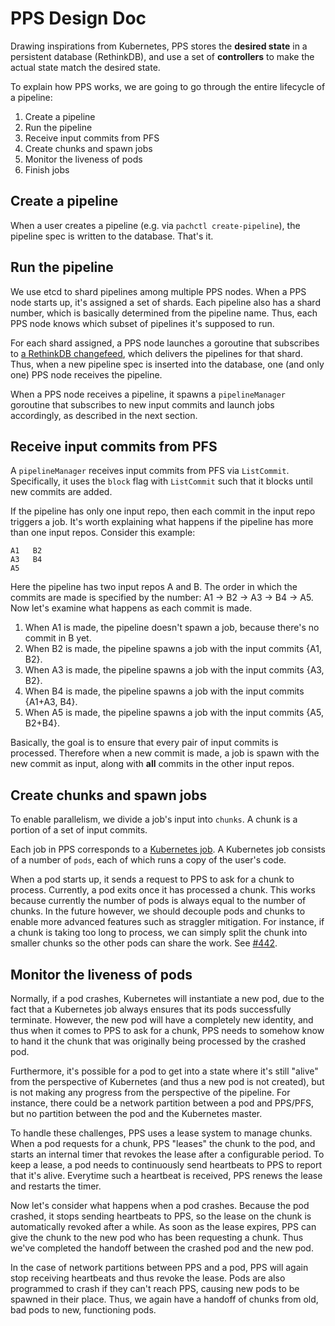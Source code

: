 # PPS Design Doc



Drawing inspirations from Kubernetes, PPS stores the **desired state** in a persistent database (RethinkDB), and use a set of **controllers** to make the actual state match the desired state.

To explain how PPS works, we are going to go through the entire lifecycle of a pipeline:

1. Create a pipeline
2. Run the pipeline
3. Receive input commits from PFS
4. Create chunks and spawn jobs
5. Monitor the liveness of pods
6. Finish jobs

## Create a pipeline

When a user creates a pipeline (e.g. via `pachctl create-pipeline`), the pipeline spec is written to the database.  That's it.

## Run the pipeline

We use etcd to shard pipelines among multiple PPS nodes.  When a PPS node starts up, it's assigned a set of shards.  Each pipeline also has a shard number, which is basically determined from the pipeline name.  Thus, each PPS node knows which subset of pipelines it's supposed to run. 

For each shard assigned, a PPS node launches a goroutine that subscribes to [a RethinkDB changefeed](https://www.rethinkdb.com/docs/changefeeds/ruby/), which delivers the pipelines for that shard.  Thus, when a new pipeline spec is inserted into the database, one (and only one) PPS node receives the pipeline.

When a PPS node receives a pipeline, it spawns a `pipelineManager` goroutine that subscribes to new input commits and launch jobs accordingly, as described in the next section.

## Receive input commits from PFS

A `pipelineManager` receives input commits from PFS via `ListCommit`.  Specifically, it uses the `block` flag with `ListCommit` such that it blocks until new commits are added.  

If the pipeline has only one input repo, then each commit in the input repo triggers a job.  It's worth explaining what happens if the pipeline has more than one input repos.  Consider this example:

```
A1   B2
A3   B4
A5
```

Here the pipeline has two input repos A and B.  The order in which the commits are made is specified by the number: A1 -> B2 -> A3 -> B4 -> A5.  Now let's examine what happens as each commit is made.

1. When A1 is made, the pipeline doesn't spawn a job, because there's no commit in B yet.
2. When B2 is made, the pipeline spawns a job with the input commits {A1, B2}.
3. When A3 is made, the pipeline spawns a job with the input commits {A3, B2}.
4. When B4 is made, the pipeline spawns a job with the input commits {A1+A3, B4}.
5. When A5 is made, the pipeline spawns a job with the input commits {A5, B2+B4}.

Basically, the goal is to ensure that every pair of input commits is processed.  Therefore when a new commit is made, a job is spawn with the new commit as input, along with **all** commits in the other input repos.

## Create chunks and spawn jobs

To enable parallelism, we divide a job's input into `chunks`.  A chunk is a portion of a set of input commits.

Each job in PPS corresponds to a [Kubernetes job](http://kubernetes.io/docs/user-guide/jobs/).  A Kubernetes job consists of a number of `pods`, each of which runs a copy of the user's code.

When a pod starts up, it sends a request to PPS to ask for a chunk to process.  Currently, a pod exits once it has processed a chunk.  This works because currently the number of pods is always equal to the number of chunks.  In the future however, we should decouple pods and chunks to enable more advanced features such as straggler mitigation.  For instance, if a chunk is taking too long to process, we can simply split the chunk into smaller chunks so the other pods can share the work.  See [#442](https://github.com/pachyderm/pachyderm/issues/442).

## Monitor the liveness of pods

Normally, if a pod crashes, Kubernetes will instantiate a new pod, due to the fact that a Kubernetes job always ensures that its pods successfully terminate.  However, the new pod will have a completely new identity, and thus when it comes to PPS to ask for a chunk, PPS needs to somehow know to hand it the chunk that was originally being processed by the crashed pod.

Furthermore, it's possible for a pod to get into a state where it's still "alive" from the perspective of Kubernetes (and thus a new pod is not created), but is not making any progress from the perspective of the pipeline.  For instance, there could be a network partition between a pod and PPS/PFS, but no partition between the pod and the Kubernetes master.

To handle these challenges, PPS uses a lease system to manage chunks.  When a pod requests for a chunk, PPS "leases" the chunk to the pod, and starts an internal timer that revokes the lease after a configurable period.  To keep a lease, a pod needs to continuously send heartbeats to PPS to report that it's alive.  Everytime such a heartbeat is received, PPS renews the lease and restarts the timer.

Now let's consider what happens when a pod crashes.  Because the pod crashed, it stops sending heartbeats to PPS, so the lease on the chunk is automatically revoked after a while.  As soon as the lease expires, PPS can give the chunk to the new pod who has been requesting a chunk.  Thus we've completed the handoff between the crashed pod and the new pod.

In the case of network partitions between PPS and a pod, PPS will again stop receiving heartbeats and thus revoke the lease.  Pods are also programmed to crash if they can't reach PPS, causing new pods to be spawned in their place.  Thus, we again have a handoff of chunks from old, bad pods to new, functioning pods.
